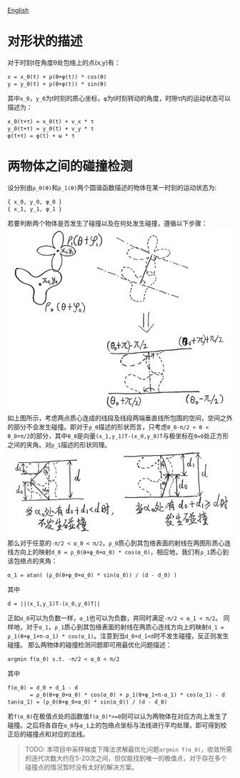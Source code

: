 [English](doc/en/algorithm.md)
# 对形状的描述
对于时刻t在角度θ处包络上的点(x,y)有：
```
x = x_0(t) + ρ(θ+φ(t)) * cos(θ)
y = y_0(t) + ρ(θ+φ(t)) * sin(θ)
```
其中`x_0`，`y_0`为t时刻的质心坐标，`φ`为t时刻转动的角度，时隙τ内的运动状态可以描述为：
```
x_0(t+τ) = x_0(t) + v_x * τ
y_0(t+τ) = y_0(t) + v_y * τ
φ(t+τ) = φ(t) + ω * τ
```
# 两物体之间的碰撞检测
设分别由`ρ_0(θ)`和`ρ_1(θ)`两个圆谐函数描述的物体在某一时刻的运动状态为:
```
{ x_0, y_0, φ_0 }
{ x_1, y_1, φ_1 }
```
若要判断两个物体是否发生了碰撞以及在何处发生碰撞，遵循以下步骤：
![碰撞检测1](figures/collision_detection1.png)
如上图所示，考虑两点质心连成的线段及线段两端垂直线所包围的空间，空间之外的部分不会发生碰撞。即对于`ρ_0`描述的形状而言，只考虑`θ_0-π/2 < θ < θ_0+π/2`的部分，其中`θ_0`是向量`(x_1,y_1)T-(x_0,y_0)T`与极坐标在`Θ=0`处正方形之间的夹角。对`ρ_1`描述的形状同理。
![碰撞检测2](figures/collision_detection2.png)
那么对于任意的`-π/2 < α_0 < π/2`，`ρ_0`质心到其包络表面的射线在两图形质心连线方向上的映射`d_0 = ρ_0(θ+φ_0+α_0) * cos(α_0)`，相应地，我们有`ρ_1`质心到该包络点的夹角：
```
α_1 = atan( (ρ_0(θ+φ_0+α_0) * sin(α_0)) / (d - d_0) )
```
其中
```
d = ||(x_1,y_1)T-(x_0,y_0)T||
```
正如`α_0`可以为负数一样，`α_1`也可以为负数，并同时满足`-π/2 < α_1 < π/2`。
同样地，对于`α_1`，`ρ_1`质心到其包络表面的射线在两质心连线方向上的映射`d_1 = ρ_1(θ+φ_1+π-α_1) * cos(α_1)`。注意到当`d_0+d_1<d`时不发生碰撞，反正则发生碰撞。 
那么两物体的碰撞检测问题即可用最优化问题描述：
```
argmin f(α_0) s.t. -π/2 < α_0 < π/2
```
其中
```
f(α_0) = d_0 + d_1 - d
       = ρ_0(θ+φ_0+α_0) * cos(α_0) + ρ_1(θ+φ_1+π-α_1) * cos(α_1) - d
tan(α_1) = (ρ_0(θ+φ_0+α_0) * sin(α_0)) / (d - d_0)
```
若`f(α_0)`在极值点处的函数值`f(α_0)*>=0`则可以认为两物体在对应方向上发生了碰撞。之后将各自在`α_0`与`α_1`上的包络点坐标与法线进行平均处理，即可得到校正后的碰撞点和对应的法线。
> TODO: 本项目中采样梯度下降法求解最优化问题`argmin f(α_0)`，收敛所需的迭代次数大约在5-20次之间，但仅能找到唯一的极值点，对于存在多个碰撞点的情况暂时没有太好的解决方案。